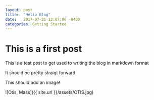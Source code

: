 ```yaml
---
layout: post
title:  "Hello Blog"
date:   2017-07-21 12:07:06 -0400
categories: Getting Started
---
```

# This is a first post

This is a test post to get used to writing the blog in markdown format

It should be pretty straigt forward.

This should add an image!

![Otis, Mass]({{ site.url }}/assets/OTIS.jpg)